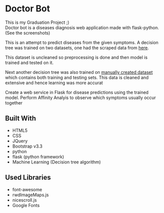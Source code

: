 # Doctor Bot

This is my Graduation Project ;)  
Doctor bot is a diseases diagnosis web application made with flask-python. (See the screenshots)

This is an attempt to predict diseases from the given symptoms. A decision tree was trained on two datasets, one had the scraped data from [here](http://people.dbmi.columbia.edu/~friedma/Projects/DiseaseSymptomKB/index.html).

This dataset is uncleaned so preprocessing is done and then model is trained and tested on it.

Next another decision tree was also trained on [manually created dataset](https://github.com/Aniruddha-Tapas/Predicting-Diseases-From-Symptoms/tree/master/Manual-Data) which contains both training and testing sets. This data is cleaned and extensive and hence learning was more accurat

Create a web service in Flask for disease predictions using the trained model.
Perform Affinity Analyis to observe which symptoms usually occur together

## Built With

* HTML5
* CSS
* JQuery
* Bootstrap v3.3
* python
* flask (python framework)
* Machine Learning (Decision tree algorithm)

## Used Libraries

* font-awesome
* rwdImageMaps.js
* nicescroll.js
* Google Fonts




